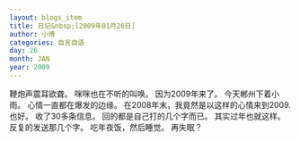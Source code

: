 ```yaml
---
layout: blogs_item
title: 日记&nbsp;[2009年01月26日]
author: 小傅
categories: 自言自语
day: 26
month: JAN
year: 2009
---
```




鞭炮声震耳欲聋。
咪咪也在不听的叫唤。
因为2009年来了。
今天郴州下着小雨。
心情一直都在爆发的边缘。
在2008年末，我竟然是以这样的心情来到2009.
也好。
收了30多条信息。
回的都是自己打的几个字而已。
其实过年也就这样。
反复的发送那几个字。
吃年夜饭，然后睡觉。
再失眠？


